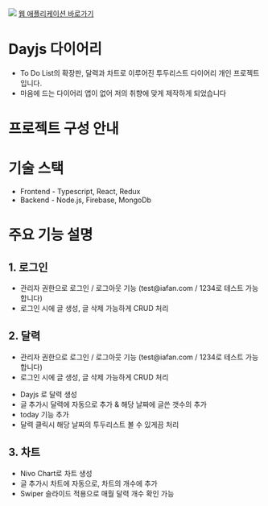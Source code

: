 
<img src="https://postfiles.pstatic.net/MjAyMjEyMDVfMjI1/MDAxNjcwMjM3NzU2OTgx.-uz0nmC-qcul-z9KGhN5AFYkcu5aCvyzygTjRjAoBXog.NUXP3aBujTKt2aRJeR4Snx8wMF8J61O-Oy3GPMY6Suwg.GIF.home124/125.gif?type=w773">
<a href="https://diary-iafan1229.koyeb.app/" about="_blank">웹 애플리케이션 바로가기</a>

<h1>Dayjs 다이어리</h1>
<ul>
  <li>To Do List의 확장판, 달력과 차트로 이루어진 투두리스트 다이어리 개인 프로젝트입니다.</li>
  <li>마음에 드는 다이어리 앱이 없어 저의 취향에 맞게 제작하게 되었습니다</li>
</ul>

<h1>프로젝트 구성 안내</h1>

<h1>기술 스택</h1>
<ul>
  <li>Frontend - Typescript, React, Redux</li>
  <li>Backend - Node.js, Firebase, MongoDb</li>
</ul>

<h1>주요 기능 설명</h1>
<h2>1. 로그인</h2>
<ul>
  <li>관리자 권한으로 로그인 / 로그아웃 기능 (test@iafan.com / 1234로 테스트 가능합니다)</li>
  <li>로그인 시에 글 생성, 글 삭제 가능하게 CRUD 처리</li>
</ul>
<h2>2. 달력</h2>
<ul>
  <li>관리자 권한으로 로그인 / 로그아웃 기능 (test@iafan.com / 1234로 테스트 가능합니다)</li>
  <li>로그인 시에 글 생성, 글 삭제 가능하게 CRUD 처리</li>
</ul>
<ul>
  <li>Dayjs 로 달력 생성</li>
  <li>글 추가시 달력에 자동으로 추가 & 해당 날짜에 글쓴 갯수의 추가</li>
  <li>today 기능 추가</li>
  <li>달력 클릭시 해당 날짜의 투두리스트 볼 수 있게끔 처리</li>
</ul>
<h2>3. 차트</h2>
<ul>
  <li>Nivo Chart로 차트 생성</li>
  <li>글 추가시 차트에 자동으로, 차트의 개수에 추가</li>
  <li>Swiper 슬라이드 적용으로 매월 달력 개수 확인 가능</li>
</ul> 
